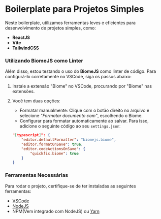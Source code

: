 # Boilerplate para Projetos Simples

Neste boilerplate, utilizamos ferramentas leves e eficientes para desenvolvimento de projetos simples, como:

- **ReactJS**
- **Vite**
- **TailwindCSS**

### Utilizando BiomeJS como Linter

Além disso, estou testando o uso do **BiomeJS** como linter de código. Para configurá-lo corretamente no VSCode, siga os passos abaixo:

1. Instale a extensão "Biome" no VSCode, procurando por "Biome" nas extensões.

2. Você tem duas opções:
   - Formatar manualmente: Clique com o botão direito no arquivo e selecione _"Formatar documento com"_, escolhendo o Biome.
   - Configurar para formatar automaticamente ao salvar. Para isso, adicione o seguinte código ao seu `settings.json`:

   ```json
   "[typescript]": {
       "editor.defaultFormatter": "biomejs.biome",
       "editor.formatOnSave": true,
       "editor.codeActionsOnSave": {
           "quickfix.biome": true
       }
   }

### Ferramentas Necessárias
Para rodar o projeto, certifique-se de ter instaladas as seguintes ferramentas:

- [VSCode](https://code.visualstudio.com/)
- [NodeJS](https://nodejs.org/en)
- NPM(Vem integrado com NodeJS) ou [Yarn](https://yarnpkg.com/getting-started/install)

